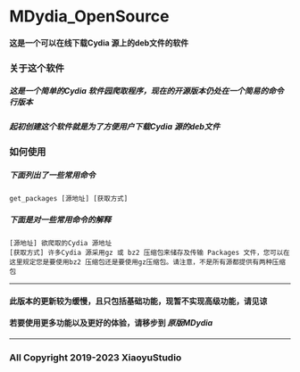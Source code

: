 # MDydia_OpenSource

#### 这是一个可以在线下载Cydia 源上的deb文件的软件

### 关于这个软件
##### 这是一个简单的Cydia 软件园爬取程序，现在的开源版本仍处在一个简易的命令行版本   
##### 起初创建这个软件就是为了方便用户下载Cydia 源的deb文件

### 如何使用
##### 下面列出了一些常用命令

```
get_packages [源地址] [获取方式] 
```

##### 下面是对一些常用命令的解释
```
[源地址] 欲爬取的Cydia 源地址    
[获取方式] 许多Cydia 源采用gz 或 bz2 压缩包来储存及传输 Packages 文件，您可以在这里规定您是要使用bz2 压缩包还是要使用gz压缩包。请注意，不是所有源都提供有两种压缩包    
```
----

#### 此版本的更新较为缓慢，且只包括基础功能，现暂不实现高级功能，请见谅     
#### 若要使用更多功能以及更好的体验，请移步到 *原版MDydia*
----
### All Copyright 2019-2023 XiaoyuStudio
